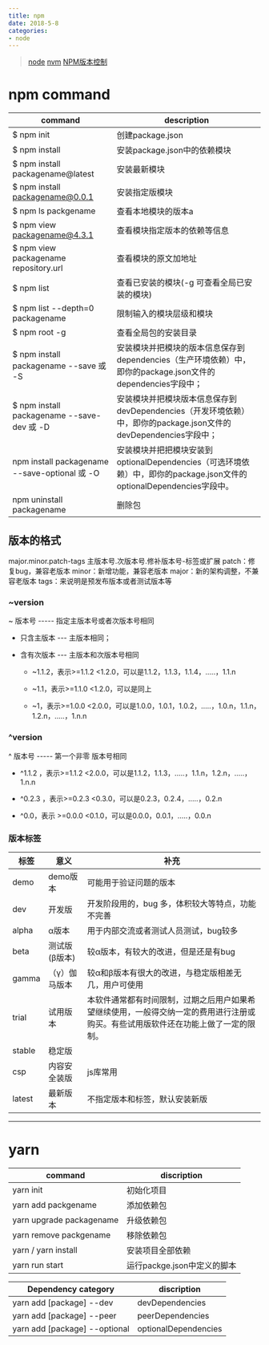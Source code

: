 ```yaml
---
title: npm
date: 2018-5-8
categories:
- node
---
```

> [node](/2018/05/08/node/) [nvm](http://www.jianshu.com/p/1aa925e3f0d6) [NPM版本控制](http://www.fly63.com/article/detial/2636)

# npm command
command|description
------|-----
$ npm init | 创建package.json
$ npm install | 安装package.json中的依赖模块
$ npm install packagename@latest | 安装最新模块
$ npm install packagename@0.0.1 | 安装指定版模块
$ npm ls packgename | 查看本地模块的版本a
$ npm view packagename@4.3.1 | 查看模块指定版本的依赖等信息
$ npm view packagename repository.url | 查看模块的原文加地址
$ npm list | 查看已安装的模块(-g 可查看全局已安装的模块)
$ npm list --depth=0 packagename | 限制输入的模块层级和模块
$ npm root -g | 查看全局包的安装目录
$ npm install packagename --save 或 -S | 安装模块并把模块的版本信息保存到dependencies（生产环境依赖）中，即你的package.json文件的dependencies字段中；
$ npm install packagename --save-dev 或 -D|安装模块并把模块版本信息保存到devDependencies（开发环境依赖）中，即你的package.json文件的devDependencies字段中；
npm install packagename --save-optional 或 -O | 安装模块并把把模块安装到optionalDependencies（可选环境依赖）中，即你的package.json文件的optionalDependencies字段中。
npm uninstall packagename | 删除包


## 版本的格式
major.minor.patch-tags
主版本号.次版本号.修补版本号-标签或扩展
patch：修复bug，兼容老版本
minor：新增功能，兼容老版本
major：新的架构调整，不兼容老版本
tags：来说明是预发布版本或者测试版本等

### ~version
~ 版本号 ----- 指定主版本号或者次版本号相同
+ 只含主版本 --- 主版本相同；
+ 含有次版本 --- 主版本和次版本号相同

    + ~1.1.2，表示>=1.1.2 <1.2.0，可以是1.1.2，1.1.3，1.1.4，.....，1.1.n

    + ~1.1，表示>=1.1.0 <1.2.0，可以是同上
    + ~1，表示>=1.0.0 <2.0.0，可以是1.0.0，1.0.1，1.0.2，.....，1.0.n，1.1.n，1.2.n，.....，1.n.n

### ^version
^ 版本号 ----- 第一个非零 版本号相同

+ ^1.1.2 ，表示>=1.1.2 <2.0.0，可以是1.1.2，1.1.3，.....，1.1.n，1.2.n，.....，1.n.n

+ ^0.2.3 ，表示>=0.2.3 <0.3.0，可以是0.2.3，0.2.4，.....，0.2.n
+ ^0.0，表示 >=0.0.0 <0.1.0，可以是0.0.0，0.0.1，.....，0.0.n

### 版本标签
标签 | 意义	| 补充
-----|-----|----
demo | demo版本 | 可能用于验证问题的版本
dev | 开发版 | 开发阶段用的，bug 多，体积较大等特点，功能不完善
alpha | α版本 | 用于内部交流或者测试人员测试，bug较多
beta | 测试版(β版本) | 较α版本，有较大的改进，但是还是有bug
gamma | （γ）伽马版本 | 较α和β版本有很大的改进，与稳定版相差无几，用户可使用
trial | 试用版本 | 本软件通常都有时间限制，过期之后用户如果希望继续使用，一般得交纳一定的费用进行注册或购买。有些试用版软件还在功能上做了一定的限制。
stable | 稳定版 | 
csp | 内容安全装版 | js库常用
latest | 最新版本 |	不指定版本和标签，默认安装新版


-----------------

# yarn 
command | discription
--------|------------
yarn init | 初始化项目
yarn add packgename | 添加依赖包
yarn upgrade packagename | 升级依赖包
yarn remove packgename | 移除依赖包
yarn / yarn install | 安装项目全部依赖
yarn run start | 运行packge.json中定义的脚本

Dependency category | discription
-------------------|-----------
yarn add [package] --dev | devDependencies
yarn add [package] --peer |peerDependencies 
yarn add [package] --optional | optionalDependencies